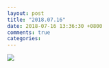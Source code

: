 ```yaml
---
layout: post
title: "2018.07.16"
date: 2018-07-16 13:36:30 +0800
comments: true
categories: 
---
```

![](http://wx2.sinaimg.cn/large/780bc50fgy1ftbxos4uotj228v21pb29.jpg)
